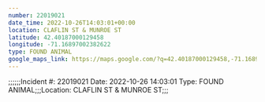 ```yaml
---
number: 22019021
date_time: 2022-10-26T14:03:01+00:00
location: CLAFLIN ST & MUNROE ST
latitude: 42.40187000129458
longitude: -71.16897002382622
type: FOUND ANIMAL
google_maps_link: https://maps.google.com/?q=42.40187000129458,-71.16897002382622
---
```


;;;;;;Incident #: 22019021   Date: 2022-10-26 14:03:01   Type: FOUND ANIMAL;;;Location: CLAFLIN ST & MUNROE ST;;;
